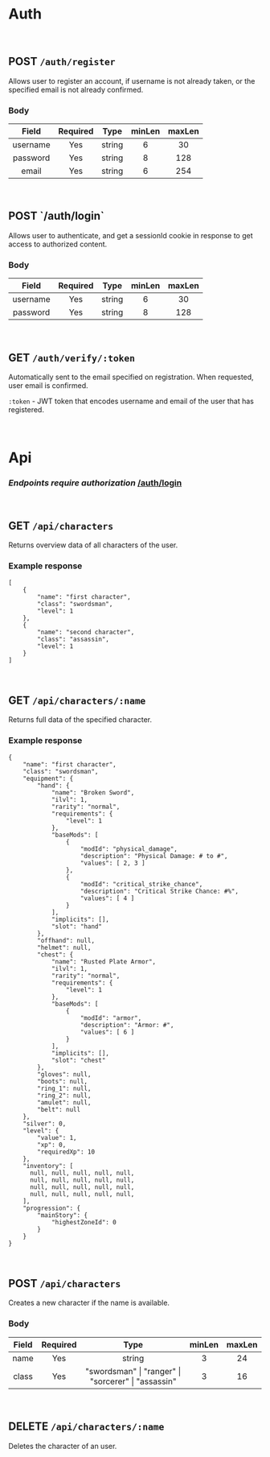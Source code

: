 # Auth

<br>

## POST `/auth/register`

Allows user to register an account, if username is not already taken, or the specified email is not already confirmed.

### Body

|  Field   | Required |  Type  | minLen | maxLen |
| :------: | :------: | :----: | :----: | :----: |
| username |   Yes    | string |   6    |   30   |
| password |   Yes    | string |   8    |  128   |
|  email   |   Yes    | string |   6    |  254   |

<br>

<h2 id="login">POST `/auth/login`</h2>

Allows user to authenticate, and get a sessionId cookie in response to get access to authorized content.

### Body

|  Field   | Required |  Type  | minLen | maxLen |
| :------: | :------: | :----: | :----: | :----: |
| username |   Yes    | string |   6    |   30   |
| password |   Yes    | string |   8    |  128   |

<br>

## GET `/auth/verify/:token`

Automatically sent to the email specified on registration. When requested, user email is confirmed.

`:token` - JWT token that encodes username and email of the user that has registered.

<br>

# Api

### _Endpoints require authorization_ [/auth/login](#login)

<br>

## GET `/api/characters`

Returns overview data of all characters of the user.

### Example response

```
[
    {
        "name": "first character",
        "class": "swordsman",
        "level": 1
    },
    {
        "name": "second character",
        "class": "assassin",
        "level": 1
    }
]
```

<br>

## GET `/api/characters/:name`

Returns full data of the specified character.

### Example response

```
{
    "name": "first character",
    "class": "swordsman",
    "equipment": {
        "hand": {
            "name": "Broken Sword",
            "ilvl": 1,
            "rarity": "normal",
            "requirements": {
                "level": 1
            },
            "baseMods": [
                {
                    "modId": "physical_damage",
                    "description": "Physical Damage: # to #",
                    "values": [ 2, 3 ]
                },
                {
                    "modId": "critical_strike_chance",
                    "description": "Critical Strike Chance: #%",
                    "values": [ 4 ]
                }
            ],
            "implicits": [],
            "slot": "hand"
        },
        "offhand": null,
        "helmet": null,
        "chest": {
            "name": "Rusted Plate Armor",
            "ilvl": 1,
            "rarity": "normal",
            "requirements": {
                "level": 1
            },
            "baseMods": [
                {
                    "modId": "armor",
                    "description": "Armor: #",
                    "values": [ 6 ]
                }
            ],
            "implicits": [],
            "slot": "chest"
        },
        "gloves": null,
        "boots": null,
        "ring_1": null,
        "ring_2": null,
        "amulet": null,
        "belt": null
    },
    "silver": 0,
    "level": {
        "value": 1,
        "xp": 0,
        "requiredXp": 10
    },
    "inventory": [
      null, null, null, null, null,
      null, null, null, null, null,
      null, null, null, null, null,
      null, null, null, null, null,
    ],
    "progression": {
        "mainStory": {
            "highestZoneId": 0
        }
    }
}
```

<br>

## POST `/api/characters`

Creates a new character if the name is available.

### Body

| Field | Required |                        Type                         | minLen | maxLen |
| :---: | :------: | :-------------------------------------------------: | :----: | :----: |
| name  |   Yes    |                       string                        |   3    |   24   |
| class |   Yes    | "swordsman" \| "ranger" \| "sorcerer" \| "assassin" |   3    |   16   |

<br>

## DELETE `/api/characters/:name`

Deletes the character of an user.



